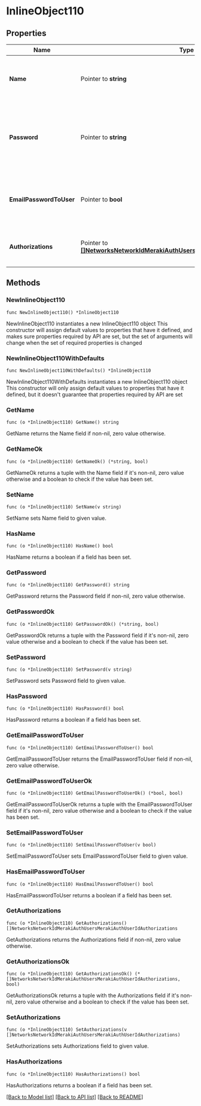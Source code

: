 # InlineObject110

## Properties

Name | Type | Description | Notes
------------ | ------------- | ------------- | -------------
**Name** | Pointer to **string** | Name of the user. Only allowed If the user is not Dashboard administrator. | [optional] 
**Password** | Pointer to **string** | The password for this user account. Only allowed If the user is not Dashboard administrator. | [optional] 
**EmailPasswordToUser** | Pointer to **bool** | Whether or not Meraki should email the password to user. Default is false. | [optional] 
**Authorizations** | Pointer to [**[]NetworksNetworkIdMerakiAuthUsersMerakiAuthUserIdAuthorizations**](NetworksNetworkIdMerakiAuthUsersMerakiAuthUserIdAuthorizations.md) | Authorization zones and expiration dates for the user. | [optional] 

## Methods

### NewInlineObject110

`func NewInlineObject110() *InlineObject110`

NewInlineObject110 instantiates a new InlineObject110 object
This constructor will assign default values to properties that have it defined,
and makes sure properties required by API are set, but the set of arguments
will change when the set of required properties is changed

### NewInlineObject110WithDefaults

`func NewInlineObject110WithDefaults() *InlineObject110`

NewInlineObject110WithDefaults instantiates a new InlineObject110 object
This constructor will only assign default values to properties that have it defined,
but it doesn't guarantee that properties required by API are set

### GetName

`func (o *InlineObject110) GetName() string`

GetName returns the Name field if non-nil, zero value otherwise.

### GetNameOk

`func (o *InlineObject110) GetNameOk() (*string, bool)`

GetNameOk returns a tuple with the Name field if it's non-nil, zero value otherwise
and a boolean to check if the value has been set.

### SetName

`func (o *InlineObject110) SetName(v string)`

SetName sets Name field to given value.

### HasName

`func (o *InlineObject110) HasName() bool`

HasName returns a boolean if a field has been set.

### GetPassword

`func (o *InlineObject110) GetPassword() string`

GetPassword returns the Password field if non-nil, zero value otherwise.

### GetPasswordOk

`func (o *InlineObject110) GetPasswordOk() (*string, bool)`

GetPasswordOk returns a tuple with the Password field if it's non-nil, zero value otherwise
and a boolean to check if the value has been set.

### SetPassword

`func (o *InlineObject110) SetPassword(v string)`

SetPassword sets Password field to given value.

### HasPassword

`func (o *InlineObject110) HasPassword() bool`

HasPassword returns a boolean if a field has been set.

### GetEmailPasswordToUser

`func (o *InlineObject110) GetEmailPasswordToUser() bool`

GetEmailPasswordToUser returns the EmailPasswordToUser field if non-nil, zero value otherwise.

### GetEmailPasswordToUserOk

`func (o *InlineObject110) GetEmailPasswordToUserOk() (*bool, bool)`

GetEmailPasswordToUserOk returns a tuple with the EmailPasswordToUser field if it's non-nil, zero value otherwise
and a boolean to check if the value has been set.

### SetEmailPasswordToUser

`func (o *InlineObject110) SetEmailPasswordToUser(v bool)`

SetEmailPasswordToUser sets EmailPasswordToUser field to given value.

### HasEmailPasswordToUser

`func (o *InlineObject110) HasEmailPasswordToUser() bool`

HasEmailPasswordToUser returns a boolean if a field has been set.

### GetAuthorizations

`func (o *InlineObject110) GetAuthorizations() []NetworksNetworkIdMerakiAuthUsersMerakiAuthUserIdAuthorizations`

GetAuthorizations returns the Authorizations field if non-nil, zero value otherwise.

### GetAuthorizationsOk

`func (o *InlineObject110) GetAuthorizationsOk() (*[]NetworksNetworkIdMerakiAuthUsersMerakiAuthUserIdAuthorizations, bool)`

GetAuthorizationsOk returns a tuple with the Authorizations field if it's non-nil, zero value otherwise
and a boolean to check if the value has been set.

### SetAuthorizations

`func (o *InlineObject110) SetAuthorizations(v []NetworksNetworkIdMerakiAuthUsersMerakiAuthUserIdAuthorizations)`

SetAuthorizations sets Authorizations field to given value.

### HasAuthorizations

`func (o *InlineObject110) HasAuthorizations() bool`

HasAuthorizations returns a boolean if a field has been set.


[[Back to Model list]](../README.md#documentation-for-models) [[Back to API list]](../README.md#documentation-for-api-endpoints) [[Back to README]](../README.md)


